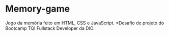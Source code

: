 # Memory-game
Jogo da memória feito em HTML, CSS e JavaScript.
*Desafio de projeto do Bootcamp TQI Fullstack Developer da DIO.
